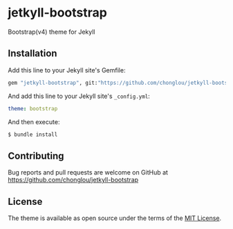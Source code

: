 # jetkyll-bootstrap
Bootstrap(v4) theme for Jekyll

## Installation

Add this line to your Jekyll site's Gemfile:

```ruby
gem "jetkyll-bootstrap", git:"https://github.com/chonglou/jetkyll-bootstrap.git"
```

And add this line to your Jekyll site's `_config.yml`:

```yaml
theme: bootstrap
```

And then execute:
```bash
$ bundle install
```

## Contributing

Bug reports and pull requests are welcome on GitHub at https://github.com/chonglou/jetkyll-bootstrap

## License

The theme is available as open source under the terms of the [MIT License](http://opensource.org/licenses/MIT).
